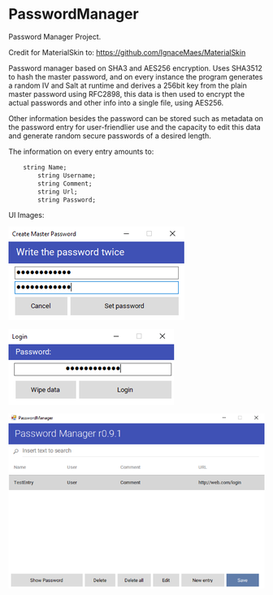 # PasswordManager
Password Manager Project.

Credit for MaterialSkin to: https://github.com/IgnaceMaes/MaterialSkin

Password manager based on SHA3 and AES256 encryption. Uses SHA3512 to hash the master password, and on every instance the program generates a random IV and Salt at runtime and derives a 256bit key from the plain master password using RFC2898, this data is then used to encrypt the actual passwords and other info into a single file, using AES256.

Other information besides the password can be stored such as metadata on the password entry for user-friendlier use and the capacity to edit this data and generate random secure passwords of a desired length.

The information on every entry amounts to:

````
	string Name;
        string Username;
        string Comment;
        string Url;
        string Password;
````



UI Images:

![picture](img/1.png)


![picture](img/2.png)


![picture](img/3.png)
